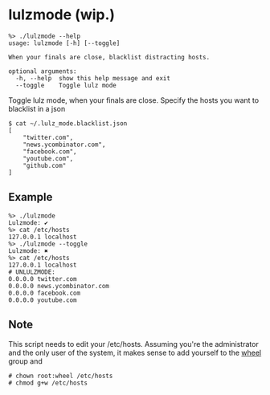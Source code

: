 # lulzmode (wip.)

```
%> ./lulzmode --help
usage: lulzmode [-h] [--toggle]

When your finals are close, blacklist distracting hosts.

optional arguments:
  -h, --help  show this help message and exit
  --toggle    Toggle lulz mode
```

Toggle lulz mode, when your finals are close. Specify the
hosts you want to blacklist in a json

```
$ cat ~/.lulz_mode.blacklist.json
[
    "twitter.com",
    "news.ycombinator.com",
    "facebook.com",
    "youtube.com",
    "github.com"
]
```

## Example

```
%> ./lulzmode 
Lulzmode: ✔
%> cat /etc/hosts 
127.0.0.1 localhost
%> ./lulzmode --toggle
Lulzmode: ✖
%> cat /etc/hosts 
127.0.0.1 localhost
# UNLULZMODE:
0.0.0.0 twitter.com
0.0.0.0 news.ycombinator.com
0.0.0.0 facebook.com
0.0.0.0 youtube.com
```

## Note

This script needs to edit your /etc/hosts. Assuming
you're the administrator and the only user of the system,
it makes sense to add yourself to the [wheel](https://wiki.archlinux.org/index.php/users_and_groups#User_groups)
group and

```
# chown root:wheel /etc/hosts
# chmod g+w /etc/hosts
```
